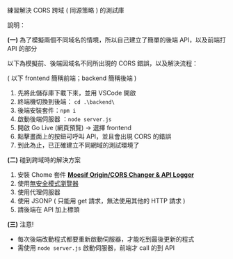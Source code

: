 練習解決 CORS 跨域 ( 同源策略 )  的測試庫

說明：

**(一)** 為了模擬兩個不同域名的情境，所以自己建立了簡單的後端 API，以及前端打 API 的部分

以下為模擬前、後端因域名不同所出現的 CORS 錯誤，以及解決流程：

( 以下 frontend 簡稱前端；backend 簡稱後端 )

1. 先將此儲存庫下載下來，並用 VSCode 開啟
2. 終端機切換到後端： `cd .\backend\`
3. 後端安裝套件：`npm i`
4. 啟動後端伺服器 ：`node server.js`
5. 開啟 Go Live (網頁預覽) → 選擇 frontend
6. 點擊畫面上的按鈕可呼叫 API，並且會出現 CORS 的錯誤
7. 到此為止，已正確建立不同網域的測試環境了

**(二)** 碰到跨域時的解決方案

1. 安裝 Chome 套件  [**Moesif Origin/CORS Changer & API Logger**](https://chromewebstore.google.com/detail/digfbfaphojjndkpccljibejjbppifbc)
2. 使用[無安全模式瀏覽器](https://www.notion.so/afd9ce1fdd0f42bc95ac9ecaf4977699?pvs=21)
3. 使用代理伺服器
4. 使用 JSONP ( 只能用 get 請求，無法使用其他的 HTTP 請求 )
5. 請後端在 API 加上標頭

**(三)** 注意!

- 每次後端改動程式都要重新啟動伺服器，才能吃到最後更新的程式
- 需使用 `node server.js` 啟動伺服器，前端才 call 的到 API
